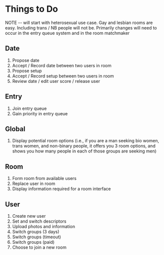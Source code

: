 # Things to Do
NOTE -- will start with heterosexual use case. 
Gay and lesbian rooms are easy. Including trans / NB
people will not be.
Primarily changes will need to occur in the entry queue
system and in the room matchmaker

## Date
1. Propose date
2. Accept / Record date between two users in room
3. Propose setup
4. Accept / Record setup between two users in room
5. Review date / edit user score / release user

## Entry
1. Join entry queue
2. Gain priority in entry queue

## Global
1. Display potential room options (i.e., if you are a man seeking bio women,
trans women, and non-binary people, it offers you 3 room options, and
shows you how many people in each of those groups are seeking men)

## Room
1. Form room from available users
2. Replace user in room
3. Display information required for a room interface

## User
1. Create new user
2. Set and switch descriptors
2. Upload photos and information
3. Switch groups (3 days)
4. Switch groups (timeout)
5. Switch groups (paid)
9. Choose to join a new room